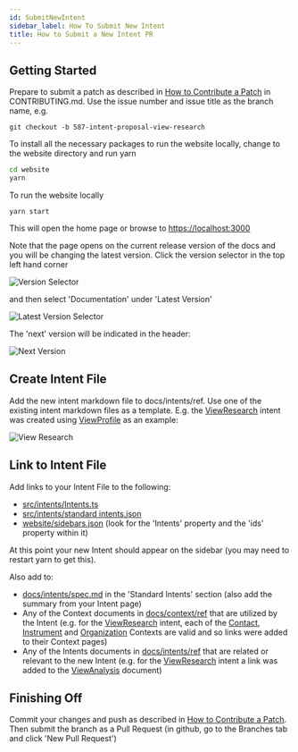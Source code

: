 ```yaml
---
id: SubmitNewIntent
sidebar_label: How To Submit New Intent
title: How to Submit a New Intent PR
---
```


## Getting Started

Prepare to submit a patch as described in [How to Contribute a Patch](https://github.com/finos/FDC3/blob/main/CONTRIBUTING.md#3how-to-contribute-a-patch) in CONTRIBUTING.md. Use the issue number and issue title as the branch name, e.g.

```git checkout -b 587-intent-proposal-view-research```

To install all the necessary packages to run the website locally, change to the website directory and run yarn

```bash
cd website
yarn
```

To run the website locally

```yarn start```

This will open the home page or browse to <https://localhost:3000>

Note that the page opens on the current release version of the docs and you will be changing the latest version. Click the version selector in the top left hand corner

![Version Selector](/assets/version_selector.png)

and then select 'Documentation' under 'Latest Version'

![Latest Version Selector](/assets/latest_version_selector.png)

The 'next' version will be indicated in the header:

![Next Version](/assets/next_version.png)

## Create Intent File

Add the new intent markdown file to docs/intents/ref. Use one of the existing intent markdown files as a template. E.g. the [ViewResearch](../intents/ref/ViewResearch) intent was created using [ViewProfile](../intents/ref/ViewProfile) as an example:

![View Research](/assets/view_research.png)

## Link to Intent File

Add links to your Intent File to the following:

- [src/intents/Intents.ts](https://github.com/finos/FDC3/blob/main/src/intents/Intents.ts)
- [src/intents/standard intents.json](https://github.com/finos/FDC3/blob/main/src/intents/standard%20intents.json)
- [website/sidebars.json](https://github.com/finos/FDC3/blob/main/website/sidebars.json) (look for the 'Intents' property and the 'ids' property within it)

At this point your new Intent should appear on the sidebar (you may need to restart yarn to get this).

Also add to:

- [docs/intents/spec.md](https://github.com/finos/FDC3/blob/main/docs/intents/spec.md) in the 'Standard Intents' section (also add the summary from your Intent page)
- Any of the Context documents in [docs/context/ref](https://github.com/finos/FDC3/blob/main/docs/context/ref) that are utilized by the Intent (e.g. for the [ViewResearch](../intents/ref/ViewResearch) intent, each of the [Contact](../context/ref/Contact), [Instrument](../context/ref/Instrument) and [Organization](../context/ref/Organization) Contexts are valid and so links were added to their Context pages)
- Any of the Intents documents in [docs/intents/ref](https://github.com/finos/FDC3/blob/main/docs/intents/ref) that are related or relevant to the new Intent (e.g. for the [ViewResearch](../intents/ref/ViewResearch) intent a link was added to the [ViewAnalysis](../intents/ref/ViewAnalysis) document)

## Finishing Off

Commit your changes and push as described in [How to Contribute a Patch](https://github.com/finos/FDC3/blob/main/CONTRIBUTING.md#3how-to-contribute-a-patch). Then submit the branch as a Pull Request (in github, go to the Branches tab and click 'New Pull Request')
